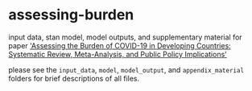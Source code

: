 # assessing-burden
input data, stan model, model outputs, and supplementary material for paper ['Assessing the Burden of COVID-19 in Developing  Countries: Systematic Review, Meta-Analysis, and  Public Policy Implications'](https://www.medrxiv.org/content/10.1101/2021.09.29.21264325v1)

please see the `input_data`, `model`, `model_output`, and `appendix_material` folders for brief descriptions of all files.
